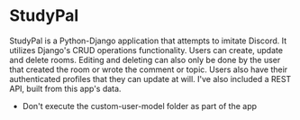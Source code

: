 # StudyPal

StudyPal is a Python-Django application that attempts to imitate Discord. It utilizes Django's CRUD operations functionality. Users can create, update and delete rooms. Editing and deleting can also only be done by the user that created the room or wrote the comment or topic. Users also have their authenticated profiles that they can update at will.
I've also included a REST API, built from this app's data.

- Don't execute the custom-user-model folder as part of the app
